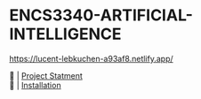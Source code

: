 # ENCS3340-ARTIFICIAL-INTELLIGENCE
https://lucent-lebkuchen-a93af8.netlify.app/

🔗 | [Project Statment](Project1/README.md)  <br>
🔗 | [Installation](Project1/AllWinningStatues.txtd)<br>
